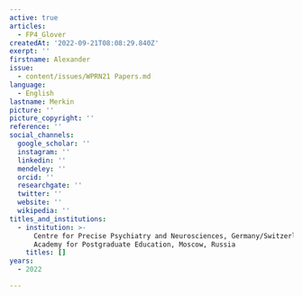 ```yaml
---
active: true
articles:
  - FP4_Glover
createdAt: '2022-09-21T08:08:29.840Z'
exerpt: ''
firstname: Alexander
issue:
  - content/issues/WPRN21 Papers.md
language:
  - English
lastname: Merkin
picture: ''
picture_copyright: ''
reference: ''
social_channels:
  google_scholar: ''
  instagram: ''
  linkedin: ''
  mendeley: ''
  orcid: ''
  researchgate: ''
  twitter: ''
  website: ''
  wikipedia: ''
titles_and_institutions:
  - institution: >-
      Centre for Precise Psychiatry and Neurosciences, Germany/Switzerland;
      Academy for Postgraduate Education, Moscow, Russia
    titles: []
years:
  - 2022

---
```

